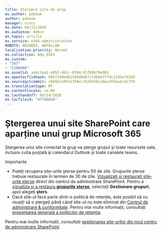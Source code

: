 ```yaml
---
title: Ștergere site de grup
ms.author: pebaum
author: pebaum
manager: scotv
ms.date: 04/21/2020
ms.audience: Admin
ms.topic: article
ms.service: o365-administration
ROBOTS: NOINDEX, NOFOLLOW
localization_priority: Normal
ms.collection: Adm_O365
ms.custom:
- "567"
- "5200006"
ms.assetid: aa6c2aa1-6853-461c-8764-01fb96f8e981
ms.openlocfilehash: 6087240b0615d4d0d6fcfdbbb77fdc15dbafd289
ms.sourcegitcommit: c6692ce0fa1358ec3529e59ca0ecdfdea4cdc759
ms.translationtype: MT
ms.contentlocale: ro-RO
ms.lasthandoff: 09/14/2020
ms.locfileid: "47745834"
---
```

# <a name="delete-a-sharepoint-site-that-belongs-to-a-microsoft-365-group"></a>Ștergerea unui site SharePoint care aparține unui grup Microsoft 365

Ștergerea unui site conectat la grup va șterge grupul și toate resursele sale, inclusiv cutia poștală și calendarul Outlook și toate canalele teams.
  
Importante

- Puteți recupera site-urile șterse pentru 93 de zile. Grupurile șterse trebuie restaurate în termen de 30 de zile. [Vizualizați și restaurați site-urile șterse](https://admin.microsoft.com/sharepoint?page=recyclebin&modern=true) direct din centrul de administrare SharePoint. Pentru a [vizualiza și a restaura **grupurile șterse**](https://outlook.office.com/people/group/deleted), selectați **Gestionare grupuri**, apoi alegeți **șters**.
- Dacă site-ul face parte dintr-o politică de retenție, este posibil să nu reușiți să o ștergeți până când site-ul nu este eliminat din [Centrul de administrare & conformitate](https://protection.office.com/?rfr=AdminCenter#/retention). Pentru mai multe informații, consultați [prezentarea generală a politicilor de retenție](https://docs.microsoft.com/microsoft-365/compliance/retention-policies).
  
Pentru mai multe informații, consultați [gestionarea site-urilor din noul centru de administrare SharePoint](https://docs.microsoft.com/sharepoint/manage-sites-in-new-admin-center).
